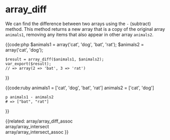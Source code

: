 # array_diff

We can find the difference between two arrays using the `-` (subtract) method.
This method returns a new array that is a copy of the original array `animals1`,
removing any items that also appear in other array `animals2`.

{{code:php
    $animals1 = array('cat', 'dog', 'bat', 'rat');
    $animals2 = array('cat', 'dog');

    $result = array_diff($animals1, $animals2);
    var_export($result);
    // => array(2 => 'bat', 3 => 'rat')
}}

{{code:ruby
    animals1 = ['cat', 'dog', 'bat', 'rat']
    animals2 = ['cat', 'dog']

    p animals1 - animals2
    # => ["bat", "rat"]
}}


{{related:
    array/array_diff_assoc    
    array/array_intersect     
    array/array_intersect_assoc
}}
